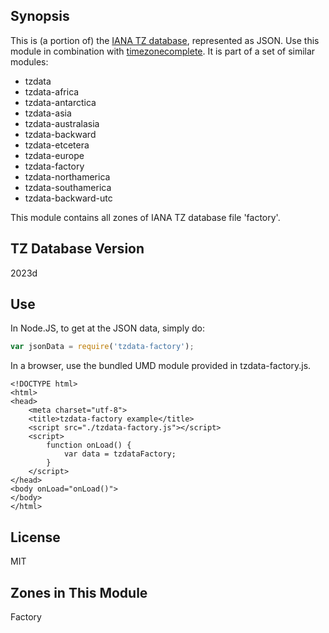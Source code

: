 
## Synopsis

This is (a portion of) the [IANA TZ database](https://www.iana.org/time-zones), represented as JSON. Use this module in combination with [timezonecomplete](https://www.npmjs.com/package/timezonecomplete).
It is part of a set of similar modules:
* tzdata
* tzdata-africa
* tzdata-antarctica
* tzdata-asia
* tzdata-australasia
* tzdata-backward
* tzdata-etcetera
* tzdata-europe
* tzdata-factory
* tzdata-northamerica
* tzdata-southamerica
* tzdata-backward-utc

This module contains all zones of IANA TZ database file 'factory'.



## TZ Database Version

2023d

## Use

In Node.JS, to get at the JSON data, simply do:

```javascript
var jsonData = require('tzdata-factory');
```

In a browser, use the bundled UMD module provided in tzdata-factory.js.

```
<!DOCTYPE html>
<html>
<head>
    <meta charset="utf-8">
    <title>tzdata-factory example</title>
    <script src="./tzdata-factory.js"></script>
    <script>
        function onLoad() {
            var data = tzdataFactory;
        }
    </script>
</head>
<body onLoad="onLoad()">
</body>
</html>
```

## License

MIT

## Zones in This Module

Factory
